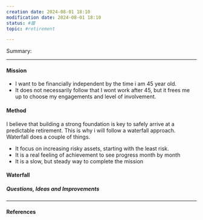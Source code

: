 ```yaml
--- 
creation date: 2024-08-01 18:10
modification date: 2024-08-01 18:10
status: #🟥
topic: #retirement 

---
```

Summary:  


---
#### Mission
- I want to be financially independent by the time i am 45 year old. 
- It does not necessarily follow that I wont work after 45, but it frees me up to choose my engagements and level of involvement. 
#### Method
I believe that building a strong foundation is key to safely arrive at a predictable retirement. 
This is why i will follow a waterfall approach. Waterfall does a couple of things. 
- It focus on increasing risky assets, starting with the least risk.
- It is a real feeling of achievement to see progress month by month
- It is a slow, but steady way to complete the mission


#### Waterfall





##### Questions, Ideas and Improvements



---
#### References
